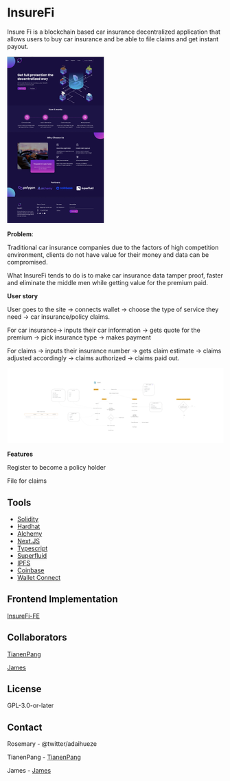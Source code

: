 # InsureFi

Insure Fi is a blockchain based car insurance decentralized application that allows users to buy car insurance and be able to file claims and get instant payout.

![alt text](https://github.com/Nwosu-Ihueze/InsureFi/blob/1f8f93eebaff79097033f593a410dda972e23098/Homepage.png?raw=true)

**Problem**:

Traditional car insurance companies due to the factors of high competition environment, clients do not have value for their money and data can be compromised.

What InsureFi tends to do is to make car insurance data tamper proof, faster and eliminate the middle men while getting value for the premium paid.

**User story** 

User goes to the site → connects wallet → choose the type of service they need → car insurance/policy claims.

For car insurance→ inputs their car information → gets quote for the premium → pick insurance type → makes payment

For claims → inputs their insurance number → gets claim estimate → claims adjusted accordingly → claims authorized → claims paid out.

![alt text](https://github.com/Nwosu-Ihueze/InsureFi/blob/9415eaf3fec307ce6739f9522c376218a07c93e1/story.png?raw=true)

**Features**

Register to become a policy holder

File for claims

## Tools
- [Solidity](https://soliditylang.org/)
- [Hardhat](https://hardhat.org/)
- [Alchemy](https://www.alchemy.com/)
- [Next.JS](https://nextjs.org/)
- [Typescript](https://www.typescriptlang.org/)
- [Superfluid](https://www.superfluid.finance/)
- [IPFS](https://ipfs.io/)
- [Coinbase](https://www.coinbase.com/)
- [Wallet Connect](https://walletconnect.com/)

## Frontend Implementation
[InsureFi-FE](https://github.com/tianenpang/insure-fi)

## Collaborators
[TianenPang](https://github.com/TianenPang)

[James](https://github.com/jefedcreator)

## License
GPL-3.0-or-later

## Contact
Rosemary - @twitter/adaihueze

TianenPang - [TianenPang](https://github.com/TianenPang)

James - [James](https://github.com/jefedcreator)
